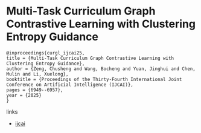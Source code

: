 # Multi-Task Curriculum Graph Contrastive Learning with Clustering Entropy Guidance

```
@inproceedings{curgl_ijcai25,
title = {Multi-Task Curriculum Graph Contrastive Learning with Clustering Entropy Guidance},
author = {Zeng, Chusheng and Wang, Bocheng and Yuan, Jinghui and Chen, Mulin and Li, Xuelong},
booktitle = {Proceedings of the Thirty-Fourth International Joint Conference on Artificial Intelligence (IJCAI)},
pages = {6949--6957},
year = {2025}
}
```

links
- [ijcai](https://www.ijcai.org/proceedings/2025/773)
